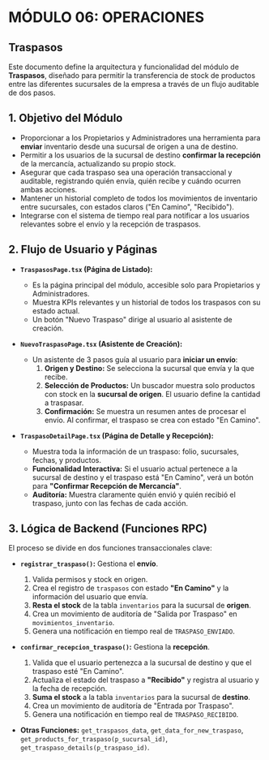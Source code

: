 # MÓDULO 06: OPERACIONES
## Traspasos

Este documento define la arquitectura y funcionalidad del módulo de **Traspasos**, diseñado para permitir la transferencia de stock de productos entre las diferentes sucursales de la empresa a través de un flujo auditable de dos pasos.

## 1. Objetivo del Módulo

-   Proporcionar a los Propietarios y Administradores una herramienta para **enviar** inventario desde una sucursal de origen a una de destino.
-   Permitir a los usuarios de la sucursal de destino **confirmar la recepción** de la mercancía, actualizando su propio stock.
-   Asegurar que cada traspaso sea una operación transaccional y auditable, registrando quién envía, quién recibe y cuándo ocurren ambas acciones.
-   Mantener un historial completo de todos los movimientos de inventario entre sucursales, con estados claros ("En Camino", "Recibido").
-   Integrarse con el sistema de tiempo real para notificar a los usuarios relevantes sobre el envío y la recepción de traspasos.

## 2. Flujo de Usuario y Páginas

-   **`TraspasosPage.tsx` (Página de Listado):**
    -   Es la página principal del módulo, accesible solo para Propietarios y Administradores.
    -   Muestra KPIs relevantes y un historial de todos los traspasos con su estado actual.
    -   Un botón "Nuevo Traspaso" dirige al usuario al asistente de creación.

-   **`NuevoTraspasoPage.tsx` (Asistente de Creación):**
    -   Un asistente de 3 pasos guía al usuario para **iniciar un envío**:
        1.  **Origen y Destino:** Se selecciona la sucursal que envía y la que recibe.
        2.  **Selección de Productos:** Un buscador muestra solo productos con stock en la **sucursal de origen**. El usuario define la cantidad a traspasar.
        3.  **Confirmación:** Se muestra un resumen antes de procesar el envío. Al confirmar, el traspaso se crea con estado "En Camino".

-   **`TraspasoDetailPage.tsx` (Página de Detalle y Recepción):**
    -   Muestra toda la información de un traspaso: folio, sucursales, fechas, y productos.
    -   **Funcionalidad Interactiva:** Si el usuario actual pertenece a la sucursal de destino y el traspaso está "En Camino", verá un botón para **"Confirmar Recepción de Mercancía"**.
    -   **Auditoría:** Muestra claramente quién envió y quién recibió el traspaso, junto con las fechas de cada acción.

## 3. Lógica de Backend (Funciones RPC)

El proceso se divide en dos funciones transaccionales clave:

-   **`registrar_traspaso()`:** Gestiona el **envío**.
    1.  Valida permisos y stock en origen.
    2.  Crea el registro de `traspasos` con estado **"En Camino"** y la información del usuario que envía.
    3.  **Resta el stock** de la tabla `inventarios` para la sucursal de **origen**.
    4.  Crea un movimiento de auditoría de "Salida por Traspaso" en `movimientos_inventario`.
    5.  Genera una notificación en tiempo real de `TRASPASO_ENVIADO`.

-   **`confirmar_recepcion_traspaso()`:** Gestiona la **recepción**.
    1.  Valida que el usuario pertenezca a la sucursal de destino y que el traspaso esté "En Camino".
    2.  Actualiza el estado del traspaso a **"Recibido"** y registra al usuario y la fecha de recepción.
    3.  **Suma el stock** a la tabla `inventarios` para la sucursal de **destino**.
    4.  Crea un movimiento de auditoría de "Entrada por Traspaso".
    5.  Genera una notificación en tiempo real de `TRASPASO_RECIBIDO`.

-   **Otras Funciones:** `get_traspasos_data`, `get_data_for_new_traspaso`, `get_products_for_traspaso(p_sucursal_id)`, `get_traspaso_details(p_traspaso_id)`.
